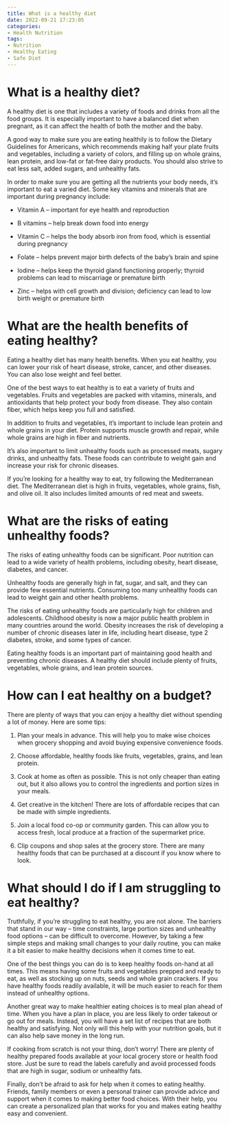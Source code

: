 ```yaml
---
title: What is a healthy diet
date: 2022-09-21 17:23:05
categories:
- Health Nutrition
tags:
- Nutrition
- Healthy Eating
- Safe Diet
---
```



#  What is a healthy diet?

A healthy diet is one that includes a variety of foods and drinks from all the food groups. It is especially important to have a balanced diet when pregnant, as it can affect the health of both the mother and the baby.

A good way to make sure you are eating healthily is to follow the Dietary Guidelines for Americans, which recommends making half your plate fruits and vegetables, including a variety of colors, and filling up on whole grains, lean protein, and low-fat or fat-free dairy products. You should also strive to eat less salt, added sugars, and unhealthy fats.

In order to make sure you are getting all the nutrients your body needs, it’s important to eat a varied diet. Some key vitamins and minerals that are important during pregnancy include:

* Vitamin A – important for eye health and reproduction

* B vitamins – help break down food into energy

* Vitamin C – helps the body absorb iron from food, which is essential during pregnancy

* Folate – helps prevent major birth defects of the baby’s brain and spine

* Iodine – helps keep the thyroid gland functioning properly; thyroid problems can lead to miscarriage or premature birth

* Zinc – helps with cell growth and division; deficiency can lead to low birth weight or premature birth

#  What are the health benefits of eating healthy?

Eating a healthy diet has many health benefits. When you eat healthy, you can lower your risk of heart disease, stroke, cancer, and other diseases. You can also lose weight and feel better.

One of the best ways to eat healthy is to eat a variety of fruits and vegetables. Fruits and vegetables are packed with vitamins, minerals, and antioxidants that help protect your body from disease. They also contain fiber, which helps keep you full and satisfied.

In addition to fruits and vegetables, it’s important to include lean protein and whole grains in your diet. Protein supports muscle growth and repair, while whole grains are high in fiber and nutrients.

It’s also important to limit unhealthy foods such as processed meats, sugary drinks, and unhealthy fats. These foods can contribute to weight gain and increase your risk for chronic diseases.

If you’re looking for a healthy way to eat, try following the Mediterranean diet. The Mediterranean diet is high in fruits, vegetables, whole grains, fish, and olive oil. It also includes limited amounts of red meat and sweets.

#  What are the risks of eating unhealthy foods?

The risks of eating unhealthy foods can be significant. Poor nutrition can lead to a wide variety of health problems, including obesity, heart disease, diabetes, and cancer.

Unhealthy foods are generally high in fat, sugar, and salt, and they can provide few essential nutrients. Consuming too many unhealthy foods can lead to weight gain and other health problems.

The risks of eating unhealthy foods are particularly high for children and adolescents. Childhood obesity is now a major public health problem in many countries around the world. Obesity increases the risk of developing a number of chronic diseases later in life, including heart disease, type 2 diabetes, stroke, and some types of cancer.

Eating healthy foods is an important part of maintaining good health and preventing chronic diseases. A healthy diet should include plenty of fruits, vegetables, whole grains, and lean protein sources.

#  How can I eat healthy on a budget?

There are plenty of ways that you can enjoy a healthy diet without spending a lot of money. Here are some tips:

1. Plan your meals in advance. This will help you to make wise choices when grocery shopping and avoid buying expensive convenience foods.

2. Choose affordable, healthy foods like fruits, vegetables, grains, and lean protein.

3. Cook at home as often as possible. This is not only cheaper than eating out, but it also allows you to control the ingredients and portion sizes in your meals.

4. Get creative in the kitchen! There are lots of affordable recipes that can be made with simple ingredients.

5. Join a local food co-op or community garden. This can allow you to access fresh, local produce at a fraction of the supermarket price.

6. Clip coupons and shop sales at the grocery store. There are many healthy foods that can be purchased at a discount if you know where to look.

#  What should I do if I am struggling to eat healthy?

Truthfully, if you’re struggling to eat healthy, you are not alone. The barriers that stand in our way – time constraints, large portion sizes and unhealthy food options – can be difficult to overcome. However, by taking a few simple steps and making small changes to your daily routine, you can make it a bit easier to make healthy decisions when it comes time to eat.

One of the best things you can do is to keep healthy foods on-hand at all times. This means having some fruits and vegetables prepped and ready to eat, as well as stocking up on nuts, seeds and whole grain crackers. If you have healthy foods readily available, it will be much easier to reach for them instead of unhealthy options.

Another great way to make healthier eating choices is to meal plan ahead of time. When you have a plan in place, you are less likely to order takeout or go out for meals. Instead, you will have a set list of recipes that are both healthy and satisfying. Not only will this help with your nutrition goals, but it can also help save money in the long run.

If cooking from scratch is not your thing, don’t worry! There are plenty of healthy prepared foods available at your local grocery store or health food store. Just be sure to read the labels carefully and avoid processed foods that are high in sugar, sodium or unhealthy fats.

Finally, don’t be afraid to ask for help when it comes to eating healthy. Friends, family members or even a personal trainer can provide advice and support when it comes to making better food choices. With their help, you can create a personalized plan that works for you and makes eating healthy easy and convenient.